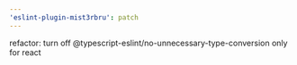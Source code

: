 ```yaml
---
'eslint-plugin-mist3rbru': patch
---
```


refactor: turn off @typescript-eslint/no-unnecessary-type-conversion only for react
